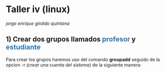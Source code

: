 #  Taller  iv (linux)
*jorge enrique giraldo quintana*
## 1) Crear dos grupos llamados <span style="color:#2f74b5">profesor</span> y <span style="color:#2f74b5">estudiante</span>

Para crear los grupos haremos uso del comando <b>groupadd</b> seguido de la opcion -r *(crear una cuenta del sistema)* de la siguiente manera:
